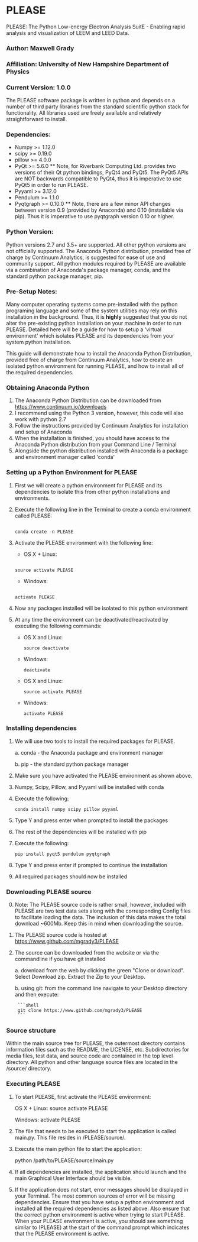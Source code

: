 # PLEASE
PLEASE: The Python Low-energy Electron Analysis SuitE - Enabling rapid analysis and visualization of LEEM and LEED Data.

### Author: Maxwell Grady
### Affiliation: University of New Hampshire Department of Physics
### Current Version: 1.0.0


The PLEASE software package is written in python and depends on a number of third party libraries from the standard scientific python stack for functionality. All libraries used are freely available and relatively straightforward to install.

### Dependencies:
* Numpy >= 1.12.0
* scipy >= 0.19.0
* pillow >= 4.0.0
* PyQt >= 5.6.0 ** Note, for Riverbank Computing Ltd. provides two versions of their Qt python bindings, PyQt4 and PyQt5. The PyQt5 APIs are NOT backwards compatible to PyQt4, thus it is imperative to use PyQt5 in order to run PLEASE.
* Pyyaml >= 3.12.0
* Pendulum >= 1.1.0
* Pyqtgraph >= 0.10.0  ** Note, there are a few minor API changes between version 0.9 (provided by Anaconda) and 0.10 (installable via pip). Thus it is imperative to use pyqtgraph version 0.10 or higher.

### Python Version:
Python versions 2.7 and 3.5+ are supported. All other python versions are not officially supported. The Anaconda Python distribution, provided free of charge by Continuum Analytics, is suggested for ease of use and community support. All python modules required by PLEASE are available via a combination of Anaconda's package manager, conda, and the standard python package manager, pip.

### Pre-Setup Notes:
Many computer operating systems come pre-installed with the python programing language and some of the system utilities may rely on this installation in the background. Thus, it is **highly** suggested that you do not alter the pre-existing python installation on your machine in order to run PLEASE. Detailed here will be a guide for how to setup a 'virtual environment' which isolates PLEASE and its dependencies from your system python installation.

This guide will demonstrate how to install the Anaconda Python Distribution, provided free of charge from Continuum Analytics, how to create an isolated python environment for running PLEASE, and how to install all of the required dependencies.


### Obtaining Anaconda Python
1. The Anaconda Python Distribution can be downloaded from https://www.continuum.io/downloads
2. I recommend using the Python 3 version, however, this code will also work with python 2.7
3. Follow the instructions provided by Continuum Analytics for installation and setup of Anaconda
4. When the installation is finished, you should have access to the Anaconda Python distribution from your Command Line / Terminal
5. Alongside the python distribution installed with Anaconda is a package and environment manager called 'conda'

### Setting up a Python Environment for PLEASE
1. First we will create a python environment for PLEASE and its dependencies to isolate this from other python installations and environments.
2. Execute the following line in the Terminal to create a conda environment called PLEASE:

    ```shell
   
   conda create -n PLEASE
    ```

3. Activate the PLEASE environment with the following line:

    - OS X + Linux:
    
    ```shell
    
    source activate PLEASE
    ```

    - Windows:
    ```shell
    
    activate PLEASE
    ```

4. Now any packages installed will be isolated to this python environment
5. At any time the environment can be deactivated/reactivated by executing the following commands:

    - OS X and Linux: 
    
        ```shell
        source deactivate
        ```

    - Windows:
    
        ```shell
        deactivate
        ```
    
    - OS X and Linux:
        
        ```shell
        source activate PLEASE
        ```

    - Windows:
        
        ```shell
        activate PLEASE
        ```

### Installing dependencies
1. We will use two tools to install the required packages for PLEASE.

    a. conda - the Anaconda package and environment manager

    b. pip - the standard python package manager

2. Make sure you have activated the PLEASE environment as shown above.
3. Numpy, Scipy, Pillow, and Pyyaml will be installed with conda
4. Execute the following:

    ```shell
    conda install numpy scipy pillow pyyaml
    ```

5. Type Y and press enter when prompted to install the packages
6. The rest of the dependencies will be installed with pip
7. Execute the following:

    ```shell
    pip install pyqt5 pendulum pyqtgraph
    ```

8. Type Y and press enter if prompted to continue the installation
9. All required packages should now be installed

### Downloading PLEASE source
0. Note: The PLEASE source code is rather small, however, included with PLEASE are two test data sets along with the corresponding Config files to facilitate loading the data. The inclusion of this data makes the total download ~600Mb. Keep this in mind when downloading the source.
1. The PLEASE source code is hosted at https://www.github.com/mgrady3/PLEASE

2. The source can be downloaded from the website or via the commandline if you have git installed

    a. download from the web by clicking the green "Clone or download". Select Download zip. Extract the Zip to your Desktop.
    
    b. using git: from the command line navigate to your Desktop directory and then execute:
        
        ```shell
        git clone https://www.github.com/mgrady3/PLEASE
        ```

### Source structure
Within the main source tree for PLEASE, the outermost directory contains information files such as the README, the LICENSE, etc. Subdirectories for media files, test data, and source code are contained in the top level directory.
All python and other language source files are located in the /source/ directory.

### Executing PLEASE
1. To start PLEASE, first activate the PLEASE environment:

    OS X + Linux: source activate PLEASE
    
    Windows: activate PLEASE

2. The file that needs to be executed to start the application is called main.py. This file resides in /PLEASE/source/.


3. Execute the main python file to start the application:

    python /path/to/PLEASE/source/main.py

4. If all dependencies are installed, the application should launch and the main Graphical User Interface should be visible.

5. If the application does not start, error messages should be displayed in your Terminal. The most common sources of error will be missing dependencies. Ensure that you have setup a python environment and installed all the required dependencies as listed above. Also ensure that the correct python environment is active when trying to start PLEASE. When your PLEASE environment is active, you should see something similar to (PLEASE) at the start of the command prompt which indicates that the PLEASE environment is active.
